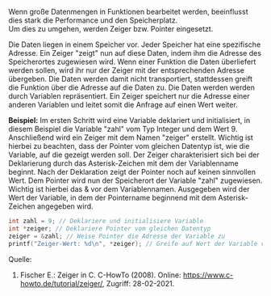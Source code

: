 Wenn große Datenmengen in Funktionen bearbeitet werden, beeinflusst dies stark die Performance und den Speicherplatz.<br/>
Um dies zu umgehen, werden Zeiger bzw. Pointer eingesetzt.

Die Daten liegen in einem Speicher vor. Jeder Speicher hat eine spezifische Adresse.
Ein Zeiger "zeigt" nun auf diese Daten, indem ihm die Adresse des Speicherortes zugewiesen wird.
Wenn einer Funktion die Daten überliefert werden sollen, wird ihr nur der Zeiger mit der entsprechenden Adresse übergeben.
Die Daten werden damit nicht transportiert, stattdessen greift die Funktion über die Adresse auf die Daten zu.
Die Daten werden werden durch Variablen repräsentiert.
Ein Zeiger speichert nur die Adresse einer anderen Variablen und leitet somit die Anfrage auf einen Wert weiter.


**Beispiel:**
Im ersten Schritt wird eine Variable deklariert und initialisiert, in diesem Beispiel die Variable "zahl" vom Typ Integer und dem Wert 9.
Anschließend wird ein Zeiger mit dem Namen "zeiger" erstellt. Wichtig ist hierbei zu beachten,
dass der Pointer vom gleichen Datentyp ist, wie die Variable, auf die gezeigt werden soll.
Der Zeiger charakterisiert sich bei der Deklarierung durch das Asterisk-Zeichen mit dem der Variablenname beginnt.
Nach der Deklaration zeigt der Pointer noch auf keinen sinnvollen Wert.
Dem Pointer wird nun der Speicherort der Variable "zahl" zugewiesen. Wichtig ist hierbei das & vor dem Variablennamen.
Ausgegeben wird der Wert der Variable, in dem der Pointername beginnend mit dem Asterisk-Zeichen angegeben wird.


```C
int zahl = 9; // Deklariere und initialisiere Variable
int *zeiger; // Deklariere Pointer vom gleichen Datentyp
zeiger = &zahl; // Weise Pointer die Adresse der Variable zu 
printf("Zeiger-Wert: %d\n", *zeiger); // Greife auf Wert der Variable via Pointer
```


Quelle:

1. Fischer E.: Zeiger in C. C-HowTo (2008). Online: https://www.c-howto.de/tutorial/zeiger/, Zugriff: 28-02-2021.
